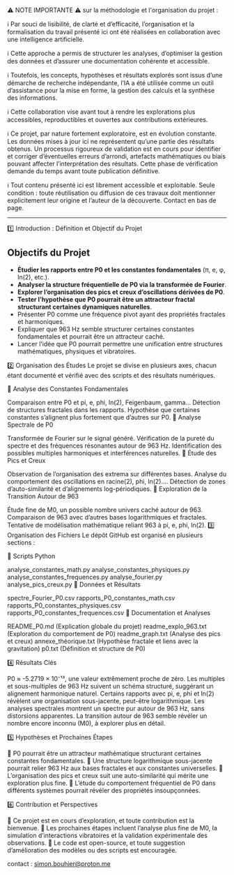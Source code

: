   ⚠️ NOTE IMPORTANTE ⚠️ sur la méthodologie et l'organisation du projet :

ℹ️ Par souci de lisibilité, de clarté et d’efficacité, l’organisation et la formalisation du travail présenté ici ont été réalisées en collaboration avec une intelligence artificielle.

ℹ️ Cette approche a permis de structurer les analyses, d’optimiser la gestion des données et d’assurer une documentation cohérente et accessible.

ℹ️ Toutefois, les concepts, hypothèses et résultats explorés sont issus d’une démarche de recherche indépendante, l’IA a été utilisée comme un outil d’assistance pour la mise en forme, la gestion des calculs et la synthèse des informations.

ℹ️ Cette collaboration vise avant tout à rendre les explorations plus accessibles, reproductibles et ouvertes aux contributions extérieures.

ℹ️ Ce projet, par nature fortement exploratoire, est en évolution constante. Les données mises à jour ici ne représentent qu’une partie des résultats obtenus. Un processus rigoureux de validation est en cours pour identifier et corriger d’éventuelles erreurs d’arrondi, artefacts mathématiques ou biais pouvant affecter l’interprétation des résultats. Cette phase de vérification demande du temps avant toute publication définitive.

ℹ️ Tout contenu présenté ici est librement accessible et exploitable. Seule condition : toute réutilisation ou diffusion de ces travaux doit mentionner explicitement leur origine et l’auteur de la découverte.  Contact en bas de page.

 ---

1️⃣ Introduction : Définition et Objectif du Projet

## Objectifs du Projet

- **Étudier les rapports entre P0 et les constantes fondamentales** (π, e, φ, ln(2), etc.).
- **Analyser la structure fréquentielle de P0 via la transformée de Fourier**.
- **Explorer l’organisation des pics et creux d’oscillations dérivées de P0**.
- **Tester l’hypothèse que P0 pourrait être un attracteur fractal structurant certaines dynamiques naturelles**.
- Présenter P0 comme une fréquence pivot ayant des propriétés fractales et harmoniques.
- Expliquer que 963 Hz semble structurer certaines constantes fondamentales et pourrait être un attracteur caché.
- Lancer l’idée que P0 pourrait permettre une unification entre structures mathématiques, physiques et vibratoires.

2️⃣ Organisation des Études
Le projet se divise en plusieurs axes, chacun étant documenté et vérifié avec des scripts et des résultats numériques.

📌 Analyse des Constantes Fondamentales

Comparaison entre P0 et pi, e, phi, ln(2), Feigenbaum, gamma…
Détection de structures fractales dans les rapports.
Hypothèse que certaines constantes s’alignent plus fortement que d’autres sur P0.
📌 Analyse Spectrale de P0

Transformée de Fourier sur le signal généré.
Vérification de la pureté du spectre et des fréquences résonantes autour de 963 Hz.
Identification des possibles multiples harmoniques et interférences naturelles.
📌 Étude des Pics et Creux

Observation de l’organisation des extrema sur différentes bases.
Analyse du comportement des oscillations en racine(2), phi, ln(2)….
Détection de zones d’auto-similarité et d’alignements log-périodiques.
📌 Exploration de la Transition Autour de 963

Étude fine de M0, un possible nombre univers caché autour de 963.
Comparaison de 963 avec d’autres bases logarithmiques et fractales.
Tentative de modélisation mathématique reliant 963 à pi, e, phi, ln(2).
3️⃣ Organisation des Fichiers
Le dépôt GitHub est organisé en plusieurs sections :

📁 Scripts Python

analyse_constantes_math.py
analyse_constantes_physiques.py
analyse_constantes_frequences.py
analyse_fourier.py
analyse_pics_creux.py
📁 Données et Résultats

spectre_Fourier_P0.csv
rapports_P0_constantes_math.csv
rapports_P0_constantes_physiques.csv
rapports_P0_constantes_frequences.csv
📁 Documentation et Analyses

README_P0.md (Explication globale du projet)
readme_explo_963.txt (Exploration du comportement de P0)
readme_graph.txt (Analyse des pics et creux)
annexe_théorique.txt (Hypothèse fractale et liens avec la gravitation)
p0.txt (Définition et structure de P0)

4️⃣ Résultats Clés

P0 ≈ -5.2719 × 10⁻¹³, une valeur extrêmement proche de zéro.
Les multiples et sous-multiples de 963 Hz suivent un schéma structuré, suggérant un alignement harmonique naturel.
Certains rapports avec pi, e, phi et ln(2) révèlent une organisation sous-jacente, peut-être logarithmique.
Les analyses spectrales montrent un spectre pur autour de 963 Hz, sans distorsions apparentes.
La transition autour de 963 semble révéler un nombre encore inconnu (M0), à explorer plus en détail.

5️⃣ Hypothèses et Prochaines Étapes

📌 P0 pourrait être un attracteur mathématique structurant certaines constantes fondamentales.
📌 Une structure logarithmique sous-jacente pourrait relier 963 Hz aux bases fractales et aux constantes universelles.
📌 L’organisation des pics et creux suit une auto-similarité qui mérite une exploration plus fine.
📌 L’étude du comportement fréquentiel de P0 dans différents systèmes pourrait révéler des propriétés insoupçonnées.

6️⃣ Contribution et Perspectives

🔹 Ce projet est en cours d’exploration, et toute contribution est la bienvenue.
🔹 Les prochaines étapes incluent l’analyse plus fine de M0, la simulation d’interactions vibratoires et la validation expérimentale des observations.
🔹 Le code est open-source, et toute suggestion d’amélioration des modèles ou des scripts est encouragée.

contact : simon.bouhier@proton.me     






